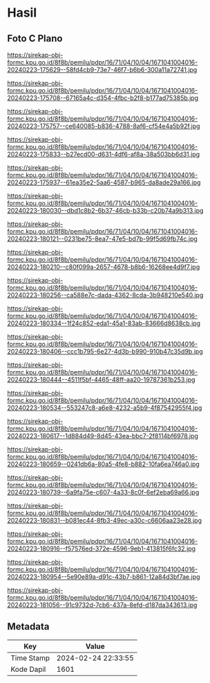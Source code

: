 # Hasil

## Foto C Plano

https://sirekap-obj-formc.kpu.go.id/8f8b/pemilu/pdpr/16/71/04/10/04/1671041004016-20240223-175629--58fd4cb9-73e7-46f7-b6b6-300a11a72741.jpg

https://sirekap-obj-formc.kpu.go.id/8f8b/pemilu/pdpr/16/71/04/10/04/1671041004016-20240223-175708--67165a4c-d354-4fbc-b2f8-b177ad75385b.jpg

https://sirekap-obj-formc.kpu.go.id/8f8b/pemilu/pdpr/16/71/04/10/04/1671041004016-20240223-175757--ce640085-b836-4788-8af6-cf54e4a5b92f.jpg

https://sirekap-obj-formc.kpu.go.id/8f8b/pemilu/pdpr/16/71/04/10/04/1671041004016-20240223-175833--b27ecd00-d631-4df6-af8a-38a503bb6d31.jpg

https://sirekap-obj-formc.kpu.go.id/8f8b/pemilu/pdpr/16/71/04/10/04/1671041004016-20240223-175937--61ea35e2-5aa6-4587-b965-da8ade29a166.jpg

https://sirekap-obj-formc.kpu.go.id/8f8b/pemilu/pdpr/16/71/04/10/04/1671041004016-20240223-180030--dbd1c8b2-6b37-46cb-b33b-c20b74a9b313.jpg

https://sirekap-obj-formc.kpu.go.id/8f8b/pemilu/pdpr/16/71/04/10/04/1671041004016-20240223-180121--0231be75-8ea7-47e5-bd7b-99f5d69fb74c.jpg

https://sirekap-obj-formc.kpu.go.id/8f8b/pemilu/pdpr/16/71/04/10/04/1671041004016-20240223-180210--c80f099a-2657-4678-b8b6-16268ee4d9f7.jpg

https://sirekap-obj-formc.kpu.go.id/8f8b/pemilu/pdpr/16/71/04/10/04/1671041004016-20240223-180256--ca588e7c-dada-4362-8cda-3b948210e540.jpg

https://sirekap-obj-formc.kpu.go.id/8f8b/pemilu/pdpr/16/71/04/10/04/1671041004016-20240223-180334--1f24c852-eda1-45a1-83ab-83666d8638cb.jpg

https://sirekap-obj-formc.kpu.go.id/8f8b/pemilu/pdpr/16/71/04/10/04/1671041004016-20240223-180406--ccc1b795-6e27-4d3b-b990-910b47c35d9b.jpg

https://sirekap-obj-formc.kpu.go.id/8f8b/pemilu/pdpr/16/71/04/10/04/1671041004016-20240223-180444--4511f5bf-4465-48ff-aa20-19787361b253.jpg

https://sirekap-obj-formc.kpu.go.id/8f8b/pemilu/pdpr/16/71/04/10/04/1671041004016-20240223-180534--553247c8-a6e8-4232-a5b9-4f87542955f4.jpg

https://sirekap-obj-formc.kpu.go.id/8f8b/pemilu/pdpr/16/71/04/10/04/1671041004016-20240223-180617--1d884d49-8d45-43ea-bbc7-2f8114bf6978.jpg

https://sirekap-obj-formc.kpu.go.id/8f8b/pemilu/pdpr/16/71/04/10/04/1671041004016-20240223-180659--0241db6a-80a5-4fe8-b882-10fa6ea746a0.jpg

https://sirekap-obj-formc.kpu.go.id/8f8b/pemilu/pdpr/16/71/04/10/04/1671041004016-20240223-180739--6a9fa75e-c607-4a33-8c0f-6ef2eba69a66.jpg

https://sirekap-obj-formc.kpu.go.id/8f8b/pemilu/pdpr/16/71/04/10/04/1671041004016-20240223-180831--b081ec44-8fb3-49ec-a30c-c6606aa23e28.jpg

https://sirekap-obj-formc.kpu.go.id/8f8b/pemilu/pdpr/16/71/04/10/04/1671041004016-20240223-180916--f57576ed-372e-4596-9eb1-413815f6fc32.jpg

https://sirekap-obj-formc.kpu.go.id/8f8b/pemilu/pdpr/16/71/04/10/04/1671041004016-20240223-180954--5e90e89a-d91c-43b7-b861-12a84d3bf7ae.jpg

https://sirekap-obj-formc.kpu.go.id/8f8b/pemilu/pdpr/16/71/04/10/04/1671041004016-20240223-181056--91c9732d-7cb6-437a-8efd-d187da343613.jpg


## Metadata

| Key        | Value               |
| ---------- | ------------------- |
| Time Stamp | 2024-02-24 22:33:55 |
| Kode Dapil | 1601                |



